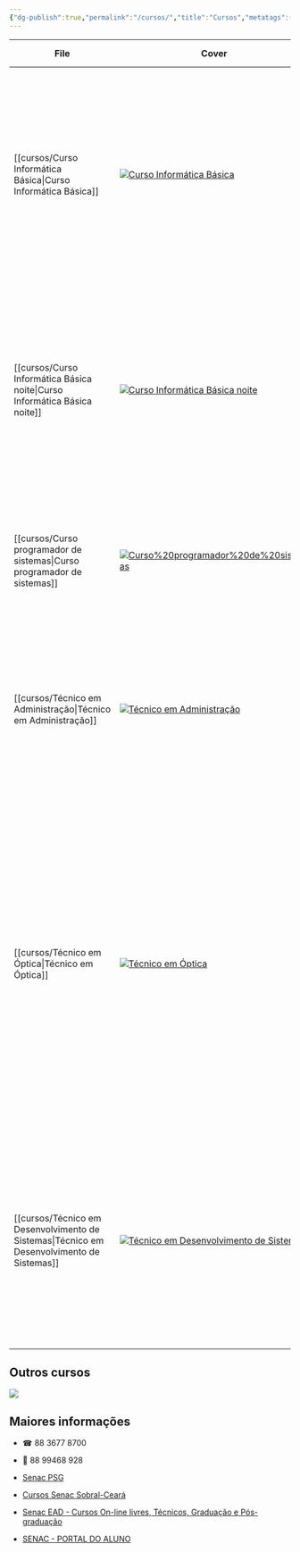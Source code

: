 ```yaml
---
{"dg-publish":true,"permalink":"/cursos/","title":"Cursos","metatags":{"description":"Programação de Cursos no Senac Ceará em Sobral"},"contentClasses":"cards cards-cols-3 cards-cover","tags":["curso","Senac"],"updated":"2025-04-10T13:44:57.616-03:00"}
---
```



| File                                       | Cover                                                                                                                 | Carga horária             | 📄 Descrição                                                                                                                                                                                                                                                                                                                                                                                                                           | Inscrição                                                                                                                                                                             |
| ------------------------------------------ | --------------------------------------------------------------------------------------------------------------------- | ------------------------- | -------------------------------------------------------------------------------------------------------------------------------------------------------------------------------------------------------------------------------------------------------------------------------------------------------------------------------------------------------------------------------------------------------------------------------------- | ------------------------------------------------------------------------------------------------------------------------------------------------------------------------------------- |
| [[cursos/Curso Informática Básica\|Curso Informática Básica]]               | [![Curso Informática Básica](/img/user/cursos/curso-inf-bas-sab.png)](/cursos/curso-informatica-basica/)                               | Carga horária 66H👨🏻‍💻  | Dê o primeiro passo para entrar no mundo digital e se diferencie no mercado de trabalho. Neste curso, você aprende a utilizar o sistema operacional Windows e aplicativos de escritório como Word, Excel e navegadores de internet. Matricule-se agora e vem ser Senac!                                                                                                                                                                | Inscrições via [WhatsApp](https://api.whatsapp.com/send?1=pt_BR&phone=5585991913667&text=Ol%C3%A1,%20gostaria%20de%20me%20matricular%20no%20curso%20INFOMATICA%20-%202025.12.60)      |
| [[cursos/Curso Informática Básica noite\|Curso Informática Básica noite]]         | [![Curso Informática Básica noite](/img/user/cursos/curso-inf-bas-noite.png)](/cursos/curso-informatica-basica-noite/)                 | Carga horária 66H👨🏻‍💻  | Dê o primeiro passo para entrar no mundo digital e se diferencie no mercado de trabalho. Neste curso, você aprende a utilizar o sistema operacional Windows e aplicativos de escritório como Word, Excel e navegadores de internet. Matricule-se agora e vem ser Senac!                                                                                                                                                                | Inscrições via [88 99468-9288](https://api.whatsapp.com/send?1=pt_BR&phone=5585991913667&text=Ol%C3%A1,%20gostaria%20de%20me%20matricular%20no%20curso%20INFOMATICA%20-%202025.12.59) |
| [[cursos/Curso programador de sistemas\|Curso programador de sistemas]]          | [![Curso%20programador%20de%20sistemas](/img/user/cursos/curso-prog.jpeg)](/cursos/curso-programador-de-sistemas/)                     | Carga horária 200H👨🏻‍💻 | O curso capacita o participante em programação orientada a objetos, fundamentando-o para desenvolver aplicações de sistemas computacionais.                                                                                                                                                                                                                                                                                            | Inscrições via [link ⬇](https://psg.ce.senac.br/oportunidade/programador-de-sistemas-2/)                                                                                              |
| [[cursos/Técnico em Administração\|Técnico em Administração]]               | [![Técnico em Administração](/img/user/cursos/curso-tec-adm.jpeg)](/cursos/tecnico-em-administracao/)                                  | Carga horária 800H👨🏻‍💻 | executa atividades administrativas da organização relacionadas aos processos de gestão de pessoas, de operações logísticas, gestão de materiais e patrimônio, de marketing, de vendas e de finanças.                                                                                                                                                                                                                                   | Inscrições presenciais ou [link ⬇](https://cursos.ce.senac.br/produto/tecnico-em-administracao-sobral-noite-2025-12-66/)                                                              |
| [[cursos/Técnico em Óptica\|Técnico em Óptica]]                      | [![Técnico em Óptica](/img/user/cursos/curso-tec-optica.jpeg)](/cursos/tecnico-em-optica/)                                             | Carga horária 1200H👩🏻‍⚕ | Atua em laboratórios ópticos, estabelecimentos ópticos básicos e plenos, centros de adaptação de lentes de contato e também no ramo de vendas. Nesse curso, desenvolva competências relacionadas à óptica oftálmica e contatologia, permitindo sua atuação como consultor óptico, surfaçagista e montador de lentes oftálmicas, gestor de negócios, representante comercial de equipamentos, armações, lentes oftálmicas e de contato. | Inscrições presenciais ou [link ⬇](https://cursos.ce.senac.br/produto/tecnico-em-optica-sobral-noite-2025-12-64/)                                                                     |
| [[cursos/Técnico em Desenvolvimento de Sistemas\|Técnico em Desenvolvimento de Sistemas]] | [![Técnico em Desenvolvimento de Sistemas](/img/user/cursos/curso-tec-sistemas.jpeg)](/cursos/tecnico-em-desenvolvimento-de-sistemas/) | Carga horária1200H👨🏻‍💻 | Exerce funções técnicas, como: administração do sistema de banco de dados, desenvolver software, programar rotinas de sistema utilizando linguagens e técnicas de programação, programação de sistemas para desktop e para web, entre outras atividades.                                                                                                                                                                               | Inscrições presenciais ou [link ⬇](https://cursos.ce.senac.br/produto/tecnico-em-desenvolvimento-de-sistemas-sobral-noite-2025-12-67/)                                                |

## Outros cursos

![](/img/user/Cursos-atualizados.jpg)

## Maiores informações

 - ☎ 88 3677 8700
 - 📱 88 99468 928

 - [Senac PSG](https://psg.ce.senac.br/oportunidades/)
 - [Cursos Senac Sobral-Ceará](https://cursos.ce.senac.br/unidade/senac-sobral/)
 - [Senac EAD - Cursos On-line livres, Técnicos, Graduação e Pós-graduação](https://www.ead.senac.br/)
 - [SENAC - PORTAL DO ALUNO](https://cloud.plataforma.senac.br/senacportalaluno/#/login)

